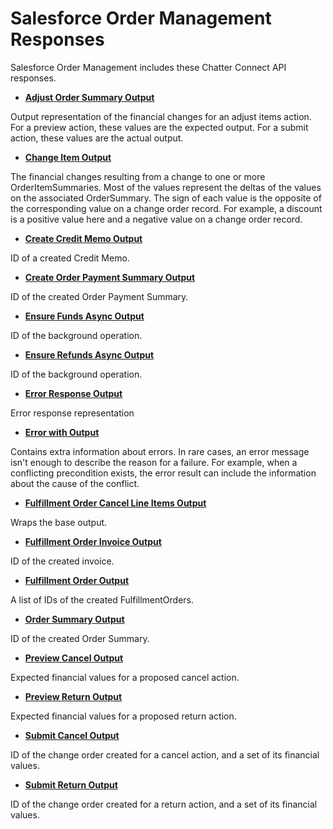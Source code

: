 # Salesforce Order Management Responses

Salesforce Order Management includes these Chatter Connect API responses.

- **[Adjust Order Summary Output](atlas.en-us.230.0.order_management_developer_guide.meta/order_management_developer_guide/connect_responses_adjust_order_summary.htm)**

Output representation of the financial changes for an adjust items       action. For a preview action, these values are the expected output. For a submit action, these       values are the actual output.
- **[Change Item Output](atlas.en-us.230.0.order_management_developer_guide.meta/order_management_developer_guide/connect_responses_change_item_output.htm)**

The financial changes resulting from a change to one or more       OrderItemSummaries. Most of the values represent the deltas of the values on the associated       OrderSummary. The sign of each value is the opposite of the corresponding value on a change       order record. For example, a discount is a positive value here and a negative value on a       change order record.
- **[Create Credit Memo Output](atlas.en-us.230.0.order_management_developer_guide.meta/order_management_developer_guide/connect_responses_create_credit_memo_output.htm)**

ID of a created Credit Memo.
- **[Create Order Payment Summary Output](atlas.en-us.230.0.order_management_developer_guide.meta/order_management_developer_guide/connect_responses_create_order_payment_summary_output.htm)**

ID of the created Order Payment Summary.
- **[Ensure Funds Async Output](atlas.en-us.230.0.order_management_developer_guide.meta/order_management_developer_guide/connect_responses_ensure_funds_async_output.htm)**

ID of the background operation.
- **[Ensure Refunds Async Output](atlas.en-us.230.0.order_management_developer_guide.meta/order_management_developer_guide/connect_responses_ensure_refunds_async_output.htm)**

ID of the background operation.
- **[Error Response Output](atlas.en-us.230.0.order_management_developer_guide.meta/order_management_developer_guide/connect_responses_error_response.htm)**

Error response representation
- **[Error with Output](atlas.en-us.230.0.order_management_developer_guide.meta/order_management_developer_guide/connect_responses_error_with_output.htm)**

Contains extra information about errors. In rare cases, an error message isn't enough to   describe the reason for a failure. For example, when a conflicting precondition exists, the error   result can include the information about the cause of the conflict.
- **[Fulfillment Order Cancel Line Items Output](atlas.en-us.230.0.order_management_developer_guide.meta/order_management_developer_guide/connect_responses_fulfillment_order_cancel_line_items_output.htm)**

Wraps the base output.
- **[Fulfillment Order Invoice Output](atlas.en-us.230.0.order_management_developer_guide.meta/order_management_developer_guide/connect_responses_fulfillment_order_invoice_output.htm)**

ID of the created invoice.
- **[Fulfillment Order Output](atlas.en-us.230.0.order_management_developer_guide.meta/order_management_developer_guide/connect_responses_fulfillment_order_output.htm)**

A list of IDs of the created FulfillmentOrders.
- **[Order Summary Output](atlas.en-us.230.0.order_management_developer_guide.meta/order_management_developer_guide/connect_responses_order_summary_output.htm)**

ID of the created Order Summary.
- **[Preview Cancel Output](atlas.en-us.230.0.order_management_developer_guide.meta/order_management_developer_guide/connect_responses_preview_cancel_output.htm)**

Expected financial values for a proposed cancel     action.
- **[Preview Return Output](atlas.en-us.230.0.order_management_developer_guide.meta/order_management_developer_guide/connect_responses_preview_return_output.htm)**

Expected financial values for a proposed return     action.
- **[Submit Cancel Output](atlas.en-us.230.0.order_management_developer_guide.meta/order_management_developer_guide/connect_responses_submit_cancel_output.htm)**

ID of the change order created for a cancel action, and a set of its       financial values.
- **[Submit Return Output](atlas.en-us.230.0.order_management_developer_guide.meta/order_management_developer_guide/connect_responses_submit_return_output.htm)**

ID of the change order created for a return action, and a set of its       financial values.